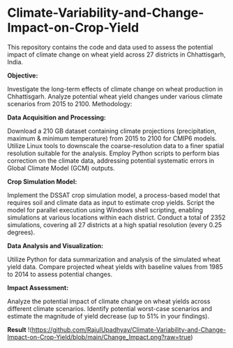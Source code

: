 # Climate-Variability-and-Change-Impact-on-Crop-Yield

This repository contains the code and data used to assess the potential impact of climate change on wheat yield across 27 districts in Chhattisgarh, India.

**Objective:**

Investigate the long-term effects of climate change on wheat production in Chhattisgarh.
Analyze potential wheat yield changes under various climate scenarios from 2015 to 2100.
Methodology:

**Data Acquisition and Processing:**

Download a 210 GB dataset containing climate projections (precipitation, maximum & minimum temperature) from 2015 to 2100 for CMIP6 models.
Utilize Linux tools to downscale the coarse-resolution data to a finer spatial resolution suitable for the analysis.
Employ Python scripts to perform bias correction on the climate data, addressing potential systematic errors in Global Climate Model (GCM) outputs.

**Crop Simulation Model:**

Implement the DSSAT crop simulation model, a process-based model that requires soil and climate data as input to estimate crop yields.
Script the model for parallel execution using Windows shell scripting, enabling simulations at various locations within each district.
Conduct a total of 2352 simulations, covering all 27 districts at a high spatial resolution (every 0.25 degrees).

**Data Analysis and Visualization:**

Utilize Python for data summarization and analysis of the simulated wheat yield data.
Compare projected wheat yields with baseline values from 1985 to 2014 to assess potential changes.

**Impact Assessment:**

Analyze the potential impact of climate change on wheat yields across different climate scenarios.
Identify potential worst-case scenarios and estimate the magnitude of yield decrease (up to 51% in your findings).

**Result**
!(https://github.com/RajulUpadhyay/Climate-Variability-and-Change-Impact-on-Crop-Yield/blob/main/Change_Impact.png?raw=true)

